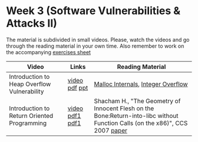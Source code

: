# Week 3  (Software Vulnerabilities & Attacks II)

The material is subdivided in small videos.
Please, watch the videos and go through the reading material in your own time.
Also remember to work on the accompanying [exercises sheet](../exercises/EXERCISE3.md)  


| Video                   | Links                     |        Reading Material                                                                                                                                                                                      |
|-------------------------|---------------------------|----------------------------------------------------------------------------------------------------------------------------------------------------------------------------------------------|
| Introduction to Heap Overflow Vulnerability                 | [video](https://web.microsoftstream.com/video/8766f26c-77ab-487e-ad06-048ebb4771dc) [pdf](../slides/week3/Intro-Heap-overflow-UoB.pdf) [ppt](../slides/week3/Intro-Heap-overflow-UoB.pptx) | [Malloc Internals](https://sourceware.org/glibc/wiki/MallocInternals), [Integer Overflow](../slides/week3/Int-overflow.pdf)                                                                                                                                                                              |
| Introduction to Return Oriented Programming | [video](https://web.microsoftstream.com/video/4882d92d-50b5-43f7-9b5d-2d08fdb3e007) [pdf1](../slides/week3/Intro-Why-ROP.pdf) [pdf1](../slides/week3/ROP-intro-UoB.pdf) | Shacham H., "The Geometry of Innocent Flesh on the Bone:Return-into-libc without Function Calls (on the x86)", CCS 2007 [paper](https://hovav.net/ucsd/dist/geometry.pdf)                                                                                                                                                                                         |
